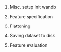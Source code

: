 1. Misc. setup
   Init wandb

2. Feature specification

3. Flattening

4. Saving dataset to disk

5. Feature evaluation